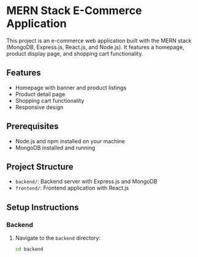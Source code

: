 # MERN Stack E-Commerce Application

This project is an e-commerce web application built with the MERN stack (MongoDB, Express.js, React.js, and Node.js). It features a homepage, product display page, and shopping cart functionality.

## Features

- Homepage with banner and product listings
- Product detail page
- Shopping cart functionality
- Responsive design

## Prerequisites

- Node.js and npm installed on your machine
- MongoDB installed and running

## Project Structure

- `backend/`: Backend server with Express.js and MongoDB
- `frontend/`: Frontend application with React.js

## Setup Instructions

### Backend

1. Navigate to the `backend` directory:

   ```sh
   cd backend
